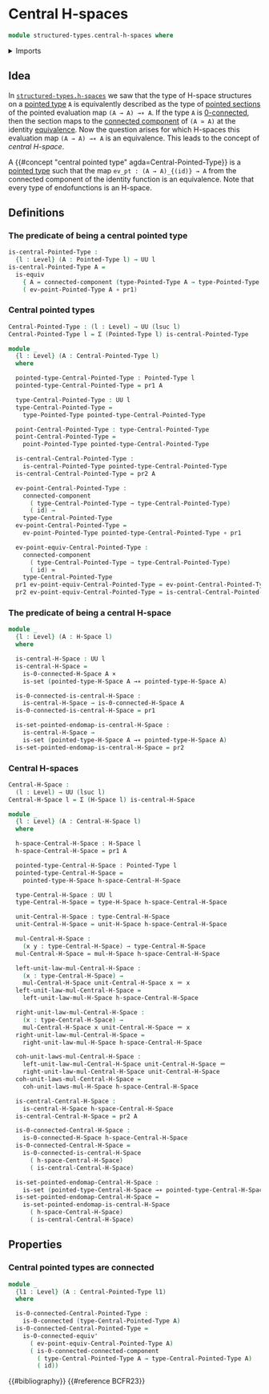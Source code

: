 # Central H-spaces

```agda
module structured-types.central-h-spaces where
```

<details><summary>Imports</summary>

```agda
open import foundation.0-connected-types
open import foundation.cartesian-product-types
open import foundation.connected-components
open import foundation.dependent-pair-types
open import foundation.endomorphisms
open import foundation.equivalences
open import foundation.function-types
open import foundation.identity-types
open import foundation.sets
open import foundation.universe-levels

open import structured-types.connected-h-spaces
open import structured-types.h-spaces
open import structured-types.pointed-maps
open import structured-types.pointed-types
```

</details>

## Idea

In [`structured-types.h-spaces`](structured-types.h-spaces.md) we saw that the
type of H-space structures on a
[pointed type](structured-types.pointed-types.md) `A` is equivalently described
as the type of [pointed sections](structured-types.pointed-types.md) of the
pointed evaluation map `(A → A) →∗ A`. If the type `A` is
[0-connected](foundation.0-connected-types.md), then the section maps to the
[connected component](foundation.connected-components.md) of `(A ≃ A)` at the
identity [equivalence](foundation-core.equivalences.md). Now the question arises
for which H-spaces this evaluation map `(A → A) →∗ A` is an equivalence. This
leads to the concept of _central H-space_.

A {{#concept "central pointed type" agda=Central-Pointed-Type}} is a
[pointed type](structured-types.pointed-types.md) such that the map
`ev_pt : (A → A)_{(id)} → A` from the connected component of the identity
function is an equivalence. Note that every type of endofunctions is an H-space.

## Definitions

### The predicate of being a central pointed type

```agda
is-central-Pointed-Type :
  {l : Level} (A : Pointed-Type l) → UU l
is-central-Pointed-Type A =
  is-equiv
    { A = connected-component (type-Pointed-Type A → type-Pointed-Type A) id}
    ( ev-point-Pointed-Type A ∘ pr1)
```

### Central pointed types

```agda
Central-Pointed-Type : (l : Level) → UU (lsuc l)
Central-Pointed-Type l = Σ (Pointed-Type l) is-central-Pointed-Type

module _
  {l : Level} (A : Central-Pointed-Type l)
  where

  pointed-type-Central-Pointed-Type : Pointed-Type l
  pointed-type-Central-Pointed-Type = pr1 A

  type-Central-Pointed-Type : UU l
  type-Central-Pointed-Type =
    type-Pointed-Type pointed-type-Central-Pointed-Type

  point-Central-Pointed-Type : type-Central-Pointed-Type
  point-Central-Pointed-Type =
    point-Pointed-Type pointed-type-Central-Pointed-Type

  is-central-Central-Pointed-Type :
    is-central-Pointed-Type pointed-type-Central-Pointed-Type
  is-central-Central-Pointed-Type = pr2 A

  ev-point-Central-Pointed-Type :
    connected-component
      ( type-Central-Pointed-Type → type-Central-Pointed-Type)
      ( id) →
    type-Central-Pointed-Type
  ev-point-Central-Pointed-Type =
    ev-point-Pointed-Type pointed-type-Central-Pointed-Type ∘ pr1

  ev-point-equiv-Central-Pointed-Type :
    connected-component
      ( type-Central-Pointed-Type → type-Central-Pointed-Type)
      ( id) ≃
    type-Central-Pointed-Type
  pr1 ev-point-equiv-Central-Pointed-Type = ev-point-Central-Pointed-Type
  pr2 ev-point-equiv-Central-Pointed-Type = is-central-Central-Pointed-Type
```

### The predicate of being a central H-space

```agda
module _
  {l : Level} (A : H-Space l)
  where

  is-central-H-Space : UU l
  is-central-H-Space =
    is-0-connected-H-Space A ×
    is-set (pointed-type-H-Space A →∗ pointed-type-H-Space A)

  is-0-connected-is-central-H-Space :
    is-central-H-Space → is-0-connected-H-Space A
  is-0-connected-is-central-H-Space = pr1

  is-set-pointed-endomap-is-central-H-Space :
    is-central-H-Space →
    is-set (pointed-type-H-Space A →∗ pointed-type-H-Space A)
  is-set-pointed-endomap-is-central-H-Space = pr2
```

### Central H-spaces

```agda
Central-H-Space :
  (l : Level) → UU (lsuc l)
Central-H-Space l = Σ (H-Space l) is-central-H-Space

module _
  {l : Level} (A : Central-H-Space l)
  where

  h-space-Central-H-Space : H-Space l
  h-space-Central-H-Space = pr1 A

  pointed-type-Central-H-Space : Pointed-Type l
  pointed-type-Central-H-Space =
    pointed-type-H-Space h-space-Central-H-Space

  type-Central-H-Space : UU l
  type-Central-H-Space = type-H-Space h-space-Central-H-Space

  unit-Central-H-Space : type-Central-H-Space
  unit-Central-H-Space = unit-H-Space h-space-Central-H-Space

  mul-Central-H-Space :
    (x y : type-Central-H-Space) → type-Central-H-Space
  mul-Central-H-Space = mul-H-Space h-space-Central-H-Space

  left-unit-law-mul-Central-H-Space :
    (x : type-Central-H-Space) →
    mul-Central-H-Space unit-Central-H-Space x ＝ x
  left-unit-law-mul-Central-H-Space =
    left-unit-law-mul-H-Space h-space-Central-H-Space

  right-unit-law-mul-Central-H-Space :
    (x : type-Central-H-Space) →
    mul-Central-H-Space x unit-Central-H-Space ＝ x
  right-unit-law-mul-Central-H-Space =
    right-unit-law-mul-H-Space h-space-Central-H-Space

  coh-unit-laws-mul-Central-H-Space :
    left-unit-law-mul-Central-H-Space unit-Central-H-Space ＝
    right-unit-law-mul-Central-H-Space unit-Central-H-Space
  coh-unit-laws-mul-Central-H-Space =
    coh-unit-laws-mul-H-Space h-space-Central-H-Space

  is-central-Central-H-Space :
    is-central-H-Space h-space-Central-H-Space
  is-central-Central-H-Space = pr2 A

  is-0-connected-Central-H-Space :
    is-0-connected-H-Space h-space-Central-H-Space
  is-0-connected-Central-H-Space =
    is-0-connected-is-central-H-Space
      ( h-space-Central-H-Space)
      ( is-central-Central-H-Space)

  is-set-pointed-endomap-Central-H-Space :
    is-set (pointed-type-Central-H-Space →∗ pointed-type-Central-H-Space)
  is-set-pointed-endomap-Central-H-Space =
    is-set-pointed-endomap-is-central-H-Space
      ( h-space-Central-H-Space)
      ( is-central-Central-H-Space)
```

## Properties

### Central pointed types are connected

```agda
module _
  {l1 : Level} (A : Central-Pointed-Type l1)
  where

  is-0-connected-Central-Pointed-Type :
    is-0-connected (type-Central-Pointed-Type A)
  is-0-connected-Central-Pointed-Type =
    is-0-connected-equiv'
      ( ev-point-equiv-Central-Pointed-Type A)
      ( is-0-connected-connected-component
        ( type-Central-Pointed-Type A → type-Central-Pointed-Type A)
        ( id))
```

{{#bibliography}} {{#reference BCFR23}}
